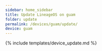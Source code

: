 ```yaml
---
sidebar: home_sidebar
title: Update LineageOS on guam
folder: update
permalink: /devices/guam/update/
device: guam
---
```

{% include templates/device_update.md %}
